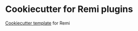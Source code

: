 # Cookiecutter for Remi plugins
[Cookiecutter template](https://pypi.org/project/cookiecutter/) for Remi
